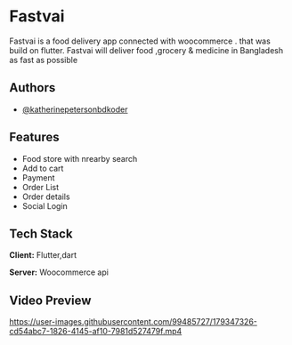 
# Fastvai

Fastvai is a food delivery app connected with woocommerce . that was build on flutter. Fastvai will deliver food ,grocery & medicine in Bangladesh as fast as possible


## Authors

- [@katherinepetersonbdkoder](https://github.com/Bdkoder360)






## Features

- Food store with nrearby search
- Add to cart
- Payment
- Order List
- Order details
- Social Login




## Tech Stack

**Client:** Flutter,dart

**Server:** Woocommerce api


## Video Preview

https://user-images.githubusercontent.com/99485727/179347326-cd54abc7-1826-4145-af10-7981d527479f.mp4



